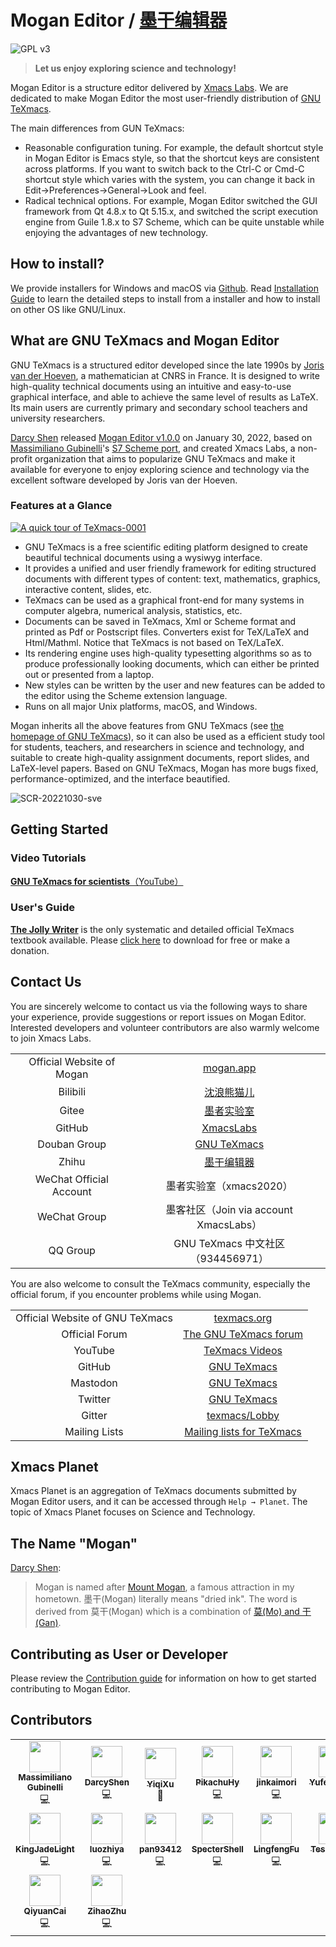 # Mogan Editor / [墨干编辑器](https://mogan.app/zh/guide/what-is-mogan.html)
![GPL v3](http://www.gnu.org/graphics/gplv3-127x51.png)

> **Let us enjoy exploring science and technology!**

Mogan Editor is a structure editor delivered by [Xmacs Labs](https://github.com/XmacsLabs). We are dedicated to make Mogan Editor the most user-friendly distribution of [GNU TeXmacs](https://www.texmacs.org).

The main differences from GUN TeXmacs:
- Reasonable configuration tuning.  For example, the default shortcut style in Mogan Editor is Emacs style, so that the shortcut keys are consistent across platforms. If you want to switch back to the Ctrl-C or Cmd-C shortcut style which varies with the system, you can change it back in Edit→Preferences→General→Look and feel.
- Radical technical options. For example, Mogan Editor switched the GUI framework from Qt 4.8.x to Qt 5.15.x, and switched the script execution engine from Guile 1.8.x to S7 Scheme, which can be quite unstable while enjoying the advantages of new technology.

## How to install?
We provide installers for Windows and macOS via [Github](https://github.com/XmacsLabs/mogan/releases). Read [Installation Guide](https://mogan.app/guide/Install.html) to learn the detailed steps to install from a installer and how to install on other OS like GNU/Linux.

## What are GNU TeXmacs and Mogan Editor

GNU TeXmacs is a structured editor developed since the late 1990s by [Joris van der Hoeven](http://www.texmacs.org/joris/main/joris.html), a mathematician at CNRS in France. It is designed to write high-quality technical documents using an intuitive and easy-to-use graphical interface, and able to achieve the same level of results as LaTeX. Its main users are currently primary and secondary school teachers and university researchers.

[Darcy Shen](http://texmacs.org/tmweb/contribute/team-sadhen.en.html) released [Mogan Editor v1.0.0](https://github.com/XmacsLabs/mogan/releases/tag/v1.0.0) on January 30, 2022, based on [Massimiliano Gubinelli](http://texmacs.org/tmweb/contribute/team-massimiliano.en.html)'s [S7 Scheme port](https://lists.gnu.org/archive/html/texmacs-dev/2021-01/msg00009.html), and created Xmacs Labs, a non-profit organization that aims to popularize GNU TeXmacs and make it available for everyone to enjoy exploring science and technology via the excellent software developed by Joris van der Hoeven.

### Features at a Glance

[![A quick tour of TeXmacs-0001](https://user-images.githubusercontent.com/32867606/198896005-72077867-bd0f-4223-9f87-099ec3815ba5.png)](https://youtu.be/H46ON2FB30U)

- GNU TeXmacs is a free scientific editing platform designed to create beautiful technical documents using a wysiwyg interface.
- It provides a unified and user friendly framework for editing structured documents with different types of content: text, mathematics, graphics, interactive content, slides, etc.
- TeXmacs can be used as a graphical front-end for many systems in computer algebra, numerical analysis, statistics, etc.
- Documents can be saved in TeXmacs, Xml or Scheme format and printed as Pdf or Postscript files. Converters exist for TeX/LaTeX and Html/Mathml. Notice that TeXmacs is not based on TeX/LaTeX.
- Its rendering engine uses high-quality typesetting algorithms so as to produce professionally looking documents, which can either be printed out or presented from a laptop.
- New styles can be written by the user and new features can be added to the editor using the Scheme extension language.
- Runs on all major Unix platforms, macOS, and Windows.

Mogan inherits all the above features from GNU TeXmacs (see [the homepage of GNU TeXmacs](https://www.texmacs.org)), so it can also be used as a efficient study tool for students, teachers, and researchers in science and technology, and suitable to create high-quality assignment documents, report slides, and LaTeX-level papers. Based on GNU TeXmacs, Mogan has more bugs fixed, performance-optimized, and the interface beautified.

![SCR-20221030-sve](https://user-images.githubusercontent.com/32867606/198899063-e8a4aab4-176f-4e2c-94e3-20656984f39b.png)

## Getting Started

### Video Tutorials
[**GNU TeXmacs for scientists**（YouTube）](https://youtube.com/playlist?list=PLjlnuLy3KEpYmUQvFIFSFgeYQjVYO2gxi)

### User's Guide
[**The Jolly Writer**](https://www.scypress.com/book_info.html) is the only systematic and detailed official TeXmacs textbook available. Please [click here](https://www.scypress.com/book_download.html) to download for free or make a donation.

## Contact Us
You are sincerely welcome to contact us via the following ways to share your experience, provide suggestions or report issues on Mogan Editor. Interested developers and volunteer contributors are also warmly welcome to join Xmacs Labs.

|||
| :---: | :---: |
Official Website of Mogan|[mogan.app](https://mogan.app)
Bilibili|[沈浪熊猫儿](https://space.bilibili.com/28058658) 
Gitee|[墨者实验室](https://gitee.com/XmacsLabs/)
GitHub|[XmacsLabs](https://github.com/XmacsLabs)
Douban Group|[GNU TeXmacs](https://www.douban.com/group/texmacs/)
Zhihu|[墨干编辑器](https://www.zhihu.com/people/xmacs)
WeChat Official Account|墨者实验室（xmacs2020）
WeChat Group|墨客社区（Join via account XmacsLabs）
QQ Group|GNU TeXmacs 中文社区（934456971）

You are also welcome to consult the TeXmacs community, especially the official forum, if you encounter problems while using Mogan.

|||
| :---: | :---: |
Official Website of GNU TeXmacs|[texmacs.org](http://www.texmacs.org)
Official Forum|[The GNU TeXmacs forum](http://forum.texmacs.cn) 
YouTube|[TeXmacs Videos](https://www.youtube.com/channel/UCLaZZkOj3GPYFu9pVsEbthg)
GitHub|[GNU TeXmacs](https://github.com/texmacs) 
Mastodon|[GNU TeXmacs](https://mathstodon.xyz/@gnu_texmacs)
Twitter|[GNU TeXmacs](https://twitter.com/gnu_texmacs) 
Gitter|[texmacs/Lobby](https://gitter.im/texmacs/Lobby) 
Mailing Lists|[Mailing lists for TeXmacs](https://www.texmacs.org/tmweb/home/ml.en.html) 

## Xmacs Planet 
Xmacs Planet is an aggregation of TeXmacs documents submitted by Mogan Editor users, and it can be accessed through `Help → Planet`. The topic of Xmacs Planet focuses on Science and Technology.

## The Name "Mogan"
[Darcy Shen](http://texmacs.org/tmweb/contribute/team-sadhen.en.html):
> Mogan is named after [Mount Mogan](https://en.wikipedia.org/wiki/Mount_Mogan), a famous attraction in my hometown. 墨干(Mogan) literally means "dried ink". The word is derived from 莫干(Mogan) which is a combination of [莫(Mo) and 干(Gan)](https://en.wikipedia.org/wiki/Gan_Jiang_and_Mo_Ye).

## Contributing as User or Developer
Please review the [Contribution guide](https://mogan.app/guide/CONTRIBUTING.html) for information on how to get started contributing to Mogan Editor.

## Contributors
<table>
  <tr>
    <td align="center"><a href="http://texmacs.org/tmweb/contribute/team-massimiliano.en.html"><img src="https://avatars.githubusercontent.com/u/3253062?v=4?s=50" width="50px;" alt=""/><br /><sub><b>Massimiliano Gubinelli</b></sub></a><br />💻</td>
    <td align="center"><a href="http://texmacs.org/tmweb/contribute/team-sadhen.en.html"><img src="https://avatars.githubusercontent.com/u/1267865?v=4?s=50" width="50px;" alt=""/><br /><sub><b>DarcyShen</b></sub></a><br />💻</td>
    <td align="center"><a href="https://github.com/YiqiXu"><img src="https://avatars.githubusercontent.com/u/32867606?v=4?s=50" width="50px;" alt=""/><br /><sub><b>YiqiXu</b></sub></a><br />📖</td>
    <td align="center"><a href="https://github.com/PikachuHy"><img src="https://avatars.githubusercontent.com/u/18223871?v=4?s=50" width="50px;" alt=""/><br /><sub><b>PikachuHy</b></sub></a><br />💻</td>
    <td align="center"><a href="https://github.com/jingkaimori"><img src="https://avatars.githubusercontent.com/u/36156959?v=4?s=50" width="50px;" alt=""/><br /><sub><b>jinkaimori</b></sub></a><br />💻</td>
    <td align="center"><a href="https://github.com/Yufeng-shen"><img src="https://avatars.githubusercontent.com/u/17488004?v=4?s=50" width="50px;" alt=""/><br /><sub><b>YufengShen</b></sub></a><br />💻</td>
  </tr>
  <tr>
    <td align="center"><a href="https://github.com/KingJadeLight"><img src="https://avatars.githubusercontent.com/u/106169959?v=4?s=50" width="50px;" alt=""/><br /><sub><b>KingJadeLight</b></sub></a><br />💻</td>
    <td align="center"><a href="https://github.com/luozhiya"><img src="https://avatars.githubusercontent.com/u/90168447?v=4?s=50" width="50px;" alt=""/><br /><sub><b>luozhiya</b></sub></a><br />💻</td>
    <td align="center"><a href="https://github.com/pan93412"><img src="https://avatars.githubusercontent.com/u/28441561?v=4?s=50" width="50px;" alt=""/><br /><sub><b>pan93412</b></sub></a><br />💻</td>
    <td align="center"><a href="https://github.com/SpecterShell"><img src="https://avatars.githubusercontent.com/u/56779163?v=4?s=50" width="50px;" alt=""/><br /><sub><b>SpecterShell</b></sub></a><br />💻</td>
    <td align="center"><a href="https://github.com/iphelf"><img src="https://avatars.githubusercontent.com/u/17234854?v=4?s=50" width="50px;" alt=""/><br /><sub><b>LingfengFu</b></sub></a><br />💻</td>
    <td align="center"><a href="https://github.com/ice1000"><img src="https://avatars.githubusercontent.com/u/16398479?v=4?s=50" width="50px;" alt=""/><br /><sub><b>TeslaZhang</b></sub></a><br />💻</td>
  </tr>
  <tr>
    <td align="center"><a href="https://github.com/cqyisbug"><img src="https://avatars.githubusercontent.com/u/25382172?v=4?s=50" width="50px;" alt=""/><br /><sub><b>QiyuanCai</b></sub></a><br />💻</td>
    <td align="center"><a href="https://github.com/cireu"><img src="https://avatars.githubusercontent.com/u/18224684?v=4?s=50" width="50px;" alt=""/><br /><sub><b>ZihaoZhu</b></sub></a><br />💻</td>
  </tr>
</table>

